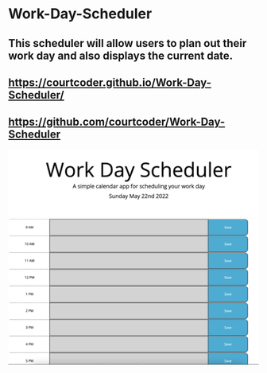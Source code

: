 # Work-Day-Scheduler
## This scheduler will allow users to plan out their work day and also displays the current date. 

## https://courtcoder.github.io/Work-Day-Scheduler/
## https://github.com/courtcoder/Work-Day-Scheduler

<img src= "assets/Screenshot by Snip My at May 22, 2022 at 8:30:06 PM.png">
<img src="assets/Screenshot by Snip My at May 22, 2022 at 8:30:50 PM.png">